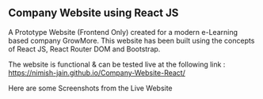 ## Company Website using React JS

A Prototype Website (Frontend Only) created for a modern e-Learning based company GrowMore. This website has been built using the concepts of React JS, React Router DOM and Bootstrap.

The website is functional & can be tested live at the following link : https://nimish-jain.github.io/Company-Website-React/

Here are some Screenshots from the Live Website
